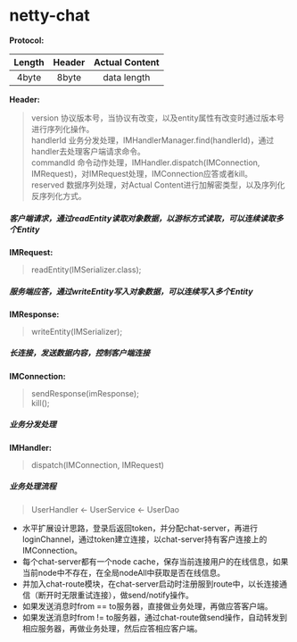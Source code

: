 # netty-chat

**Protocol:**<br>

| Length | Header  | Actual Content |
| :----: |:-------:| :-------------:|
| 4byte  | 8byte   |   data length  |

**Header:**<br>

> version   协议版本号，当协议有改变，以及entity属性有改变时通过版本号进行序列化操作。<br>
> handlerId 业务分发处理，IMHandlerManager.find(handlerId)，通过handler去处理客户端请求命令。<br>
> commandId 命令动作处理，IMHandler.dispatch(IMConnection, IMRequest)，对IMRequest处理，IMConnection应答或者kill。<br>
> reserved  数据序列处理，对Actual Content进行加解密类型，以及序列化反序列化方式。<br>

##### 客户端请求，通过readEntity读取对象数据，以游标方式读取，可以连续读取多个Entity
**IMRequest:**<br>
> readEntity(IMSerializer.class);<br>
  
##### 服务端应答，通过writeEntity写入对象数据，可以连续写入多个Entity
**IMResponse:**<br>
> writeEntity(IMSerializer);<br>

##### 长连接，发送数据内容，控制客户端连接
**IMConnection:**<br>
> sendResponse(imResponse);<br>
> kill();<br>
  
##### 业务分发处理
**IMHandler:**<br>
> dispatch(IMConnection, IMRequest)<br>

##### 业务处理流程<br>
> UserHandler <- UserService <- UserDao<br>
  
* 水平扩展设计思路，登录后返回token，并分配chat-server，再进行loginChannel，通过token建立连接，以chat-server持有客户连接上的IMConnection。
* 每个chat-server都有一个node cache，保存当前连接用户的在线信息，如果当前node中不存在，在全局nodeAll中获取是否在线信息。
* 并加入chat-route模块，在chat-server启动时注册服到route中，以长连接通信（断开时无限重试连接），做send/notify操作。
* 如果发送消息时from == to服务器，直接做业务处理，再做应答客户端。
* 如果发送消息时from != to服务器，通过chat-route做send操作，自动转发到相应服务器，再做业务处理，然后应答相应客户端。
